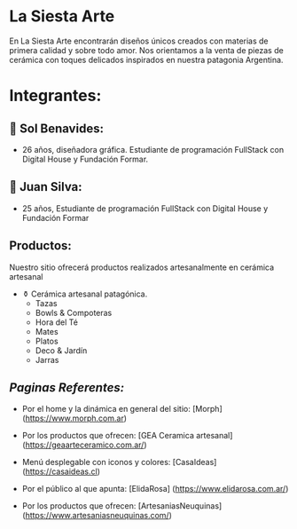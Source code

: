 # **La Siesta Arte**

En La Siesta Arte encontrarán diseños únicos creados con materias de primera calidad y sobre todo amor.
Nos orientamos a la venta de piezas de cerámica con toques delicados inspirados en nuestra patagonia Argentina.

# Integrantes:
## 👩  Sol Benavides:
- 26 años, diseñadora gráfica. Estudiante de programación FullStack con Digital House y Fundación Formar.

## 🧑 Juan Silva:
- 25 años, Estudiante de programación FullStack con Digital House y Fundación Formar

## **Productos:**
Nuestro sitio ofrecerá productos realizados artesanalmente en cerámica artesanal

+ ⚱️ Cerámica artesanal patagónica.
    + Tazas
    + Bowls & Compoteras
    + Hora del Té
    + Mates
    + Platos
    + Deco & Jardín
    + Jarras

## ***Paginas Referentes:***
+  Por el home y la dinámica en general del sitio:
[Morph] (https://www.morph.com.ar)

+ Por los productos que ofrecen:
[GEA Ceramica artesanal] (https://geaarteceramico.com.ar/)

+ Menú desplegable con iconos y colores:
[CasaIdeas] (https://casaideas.cl)

+ Por el público al que apunta:
[ElidaRosa] (https://www.elidarosa.com.ar/)

+ Por los productos que ofrecen:
[ArtesaniasNeuquinas] (https://www.artesaniasneuquinas.com/)
